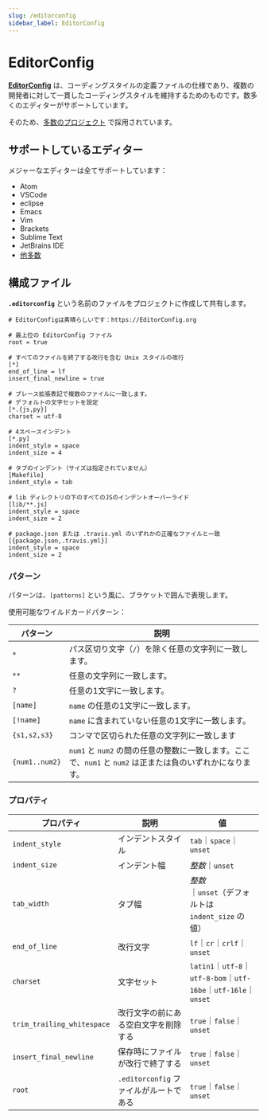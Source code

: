 ```yaml
---
slug: /editorconfig
sidebar_label: EditorConfig
---
```


# EditorConfig


<figure class="inline-flex">


</figure>

[**EditorConfig**](https://editorconfig.org/) は、コーディングスタイルの定義ファイルの仕様であり、複数の開発者に対して一貫したコーディングスタイルを維持するためのものです。数多くのエディターがサポートしています。

そのため、[多数のプロジェクト](https://github.com/editorconfig/editorconfig/wiki/Projects-Using-EditorConfig) で採用されています。

## サポートしているエディター

メジャーなエディターは全てサポートしています：

- Atom
- VSCode
- eclipse
- Emacs
- Vim
- Brackets
- Sublime Text
- JetBrains IDE
- [他多数](https://editorconfig.org/#download)

## 構成ファイル

**`.editorconfig`** という名前のファイルをプロジェクトに作成して共有します。

```text title="例：Python ファイルと JavaScript ファイルの行末スタイルとインデントスタイルを設定する"
# EditorConfigは素晴らしいです：https://EditorConfig.org

# 最上位の EditorConfig ファイル
root = true

# すべてのファイルを終了する改行を含む Unix スタイルの改行
[*]
end_of_line = lf
insert_final_newline = true

# ブレース拡張表記で複数のファイルに一致します。
# デフォルトの文字セットを設定
[*.{js,py}]
charset = utf-8

# 4スペースインデント
[*.py]
indent_style = space
indent_size = 4

# タブのインデント（サイズは指定されていません）
[Makefile]
indent_style = tab

# lib ディレクトリの下のすべてのJSのインデントオーバーライド
[lib/**.js]
indent_style = space
indent_size = 2

# package.json または .travis.yml のいずれかの正確なファイルと一致
[{package.json,.travis.yml}]
indent_style = space
indent_size = 2
```

### パターン

パターンは、`[patterns]` という風に、ブラケットで囲んで表現します。

使用可能なワイルドカードパターン：

| パターン | 説明 |
| --- | --- |
| `*` | パス区切り文字（`/`）を除く任意の文字列に一致します。 |
| `**` | 任意の文字列に一致します。 |
| `?` | 任意の1文字に一致します。 |
| `[name]` | `name` の任意の1文字に一致します。 |
| `[!name]` | `name` に含まれていない任意の1文字に一致します。 |
| `{s1,s2,s3}` | コンマで区切られた任意の文字列に一致します |
| `{num1..num2}` | `num1` と `num2` の間の任意の整数に一致します。ここで、`num1` と `num2` は正または負のいずれかになります。 |

### プロパティ

| プロパティ | 説明 | 値 |
| --- | --- | --- |
| `indent_style` | インデントスタイル | `tab`｜`space`｜`unset` |
| `indent_size` | インデント幅 | <em>整数</em>｜`unset` |
| `tab_width` | タブ幅 | <em>整数</em><br />｜`unset`（デフォルトは `indent_size` の値） |
| `end_of_line` | 改行文字 | `lf`｜`cr`｜`crlf`｜`unset` |
| `charset` | 文字セット | `latin1`｜`utf-8`｜`utf-8-bom`｜`utf-16be`｜`utf-16le`｜`unset` |
| `trim_trailing_whitespace` | 改行文字の前にある空白文字を削除する | `true`｜`false`｜`unset` |
| `insert_final_newline` | 保存時にファイルが改行で終了する | `true`｜`false`｜`unset` |
| `root` | `.editorconfig` ファイルがルートである | `true`｜`false`｜`unset` |
